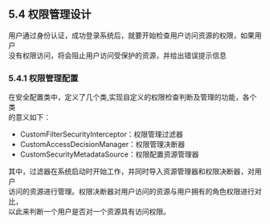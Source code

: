 ## 5.4 权限管理设计
用户通过身份认证，成功登录系统后，就要开始检查用户访问资源的权限，如果用户  
没有权限访问，将会阻止用户访问受保护的资源，并给出错误提示信息

### 5.4.1 权限管理配置
在安全配置类中，定义了几个类,实现自定义的权限检查判断及管理的功能，各个类  
的意义如下：
- CustomFilterSecurityInterceptor：权限管理过滤器
- CustomAccessDecisionManager：权限管理决断器
- CustomSecurityMetadataSource：权限配置资源管理器

其中，过滤器在系统启动时开始工作，并同时导入资源管理器和权限决断器，对用户  
访问的资源进行管理。权限决断器对用户访问的资源与用户拥有的角色权限进行对比，  
以此来判断一个用户是否对一个资源具有访问权限。